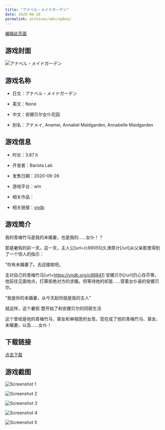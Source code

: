 ```yaml
---
title: "アナベル・メイドガーデン"
date: 2020-06-26
permalink: archives/adv/xp0ve/
---
```

[编辑此页面](https://github.com/ACG-3/ADV3-source/blob/main/source/_posts/%E3%82%A2%E3%83%8A%E3%83%99%E3%83%AB%E3%83%BB%E3%83%A1%E3%82%A4%E3%83%89%E3%82%AC%E3%83%BC%E3%83%87%E3%83%B3.md)

## 游戏封面

![アナベル・メイドガーデン](https://pan.timero.xyz/d/onedrive/img_lib_001/%E3%82%A2%E3%83%8A%E3%83%99%E3%83%AB%E3%83%BB%E3%83%A1%E3%82%A4%E3%83%89%E3%82%AC%E3%83%BC%E3%83%87%E3%83%B3_cover.avif)


## 游戏名称

- 日文：アナベル・メイドガーデン
- 英文：None
- 中文：安娜贝尔女仆花园

- 别名：アナメイ, Anamei, Annabel Maidgarden, Annabelle Maidgarden


## 游戏信息

- 时长：3.87 h
- 开发者：Barista Lab
- 发售日期：2020-06-26
- 游戏平台：win
- 相关作品：

- 相关链接：[vndb](https://vndb.org/v28030)


## 游戏简介

我的青梅竹马是我的未婚妻，也是我的......女仆！？


那是暑假的前一天。这一天，主人公[url=/c89055]久津原计[/url]从父亲那里得到了一个惊人的指示：

"你有未婚妻了。去迎接她吧。

圭对自己的青梅竹马[url=https://vndb.org/c88841] 安娜贝尔[/url]仍心存芥蒂，他前往见面地点，打算拒绝对方的求婚。但等待他的却是......穿着女仆装的安娜贝尔。

"我是你的未婚妻，从今天起你就是我的主人"

就这样，这个暑假 慧开始了和安娜贝尔的同居生活

这个曾经是他的青梅竹马、挚友和单相思的女孩，现在成了他的青梅竹马、挚友、未婚妻，以及......女仆！


## 下载链接

[点击下载](https://pan.timero.xyz/onedrive/adv_lib_001/%E3%82%A2%E3%83%8A%E3%83%99%E3%83%AB%E3%83%BB%E3%83%A1%E3%82%A4%E3%83%89%E3%82%AC%E3%83%BC%E3%83%87%E3%83%B3)


## 游戏截图


![Screenshot 1](https://pan.timero.xyz/d/onedrive/img_lib_001/%E3%82%A2%E3%83%8A%E3%83%99%E3%83%AB%E3%83%BB%E3%83%A1%E3%82%A4%E3%83%89%E3%82%AC%E3%83%BC%E3%83%87%E3%83%B3_Screenshot_1.avif)

![Screenshot 2](https://pan.timero.xyz/d/onedrive/img_lib_001/%E3%82%A2%E3%83%8A%E3%83%99%E3%83%AB%E3%83%BB%E3%83%A1%E3%82%A4%E3%83%89%E3%82%AC%E3%83%BC%E3%83%87%E3%83%B3_Screenshot_2.avif)

![Screenshot 3](https://pan.timero.xyz/d/onedrive/img_lib_001/%E3%82%A2%E3%83%8A%E3%83%99%E3%83%AB%E3%83%BB%E3%83%A1%E3%82%A4%E3%83%89%E3%82%AC%E3%83%BC%E3%83%87%E3%83%B3_Screenshot_3.avif)

![Screenshot 4](https://pan.timero.xyz/d/onedrive/img_lib_001/%E3%82%A2%E3%83%8A%E3%83%99%E3%83%AB%E3%83%BB%E3%83%A1%E3%82%A4%E3%83%89%E3%82%AC%E3%83%BC%E3%83%87%E3%83%B3_Screenshot_4.avif)

![Screenshot 5](https://pan.timero.xyz/d/onedrive/img_lib_001/%E3%82%A2%E3%83%8A%E3%83%99%E3%83%AB%E3%83%BB%E3%83%A1%E3%82%A4%E3%83%89%E3%82%AC%E3%83%BC%E3%83%87%E3%83%B3_Screenshot_5.avif)

